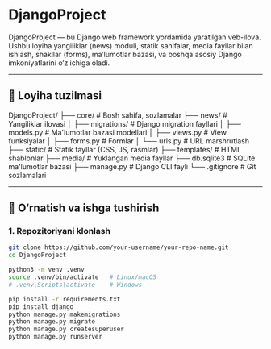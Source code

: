 # DjangoProject

DjangoProject — bu Django web framework yordamida yaratilgan veb-ilova. Ushbu loyiha yangiliklar (news) moduli, statik sahifalar, media fayllar bilan ishlash, shakllar (forms), ma’lumotlar bazasi, va boshqa asosiy Django imkoniyatlarini o‘z ichiga oladi.

---

## 📁 Loyiha tuzilmasi
DjangoProject/
├── core/ # Bosh sahifa, sozlamalar
├── news/ # Yangiliklar ilovasi
│ ├── migrations/ # Django migration fayllari
│ ├── models.py # Ma'lumotlar bazasi modellari
│ ├── views.py # View funksiyalar
│ ├── forms.py # Formlar
│ └── urls.py # URL marshrutlash
├── static/ # Statik fayllar (CSS, JS, rasmlar)
├── templates/ # HTML shablonlar
├── media/ # Yuklangan media fayllar
├── db.sqlite3 # SQLite ma'lumotlar bazasi
├── manage.py # Django CLI fayli
└── .gitignore # Git sozlamalari



---

## 🚀 O‘rnatish va ishga tushirish

### 1. Repozitoriyani klonlash

```bash
git clone https://github.com/your-username/your-repo-name.git
cd DjangoProject

python3 -m venv .venv
source .venv/bin/activate   # Linux/macOS
# .venv\Scripts\activate    # Windows

pip install -r requirements.txt
pip install django
python manage.py makemigrations
python manage.py migrate
python manage.py createsuperuser
python manage.py runserver
